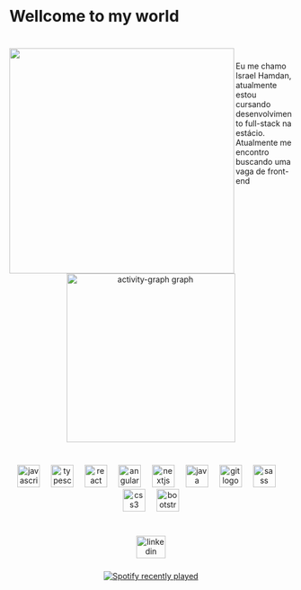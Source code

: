 <br clear="both">

<h1 align="left">Wellcome to my world</h1>

###

<br clear="both">

<img align="left" height="400" src="https://github.com/IsraelHamdan.png"  />

###

<p align="left">Eu me chamo Israel Hamdan, atualmente estou cursando desenvolvimento full-stack na estácio. <br>Atualmente me encontro buscando uma vaga de front-end</p>

###

<br clear="both">

<div align="center">
  <img src="https://github-readme-activity-graph.vercel.app/graph?username=IsraelHamdan&radius=16&theme=synthwave-84&area=true&order=5&bg_color=191825&color=E384FF&title_color=865DFF&line=52057B&area_color=892CDC&point=865DFF&hide_title=true&hide_border=true" height="300" alt="activity-graph graph"  />
</div>

###

<br clear="both">

<div align="center">
  <img src="https://cdn.simpleicons.org/javascript/F7DF1E" height="40" alt="javascript logo"  />
  <img width="12" />
  <img src="https://cdn.jsdelivr.net/gh/devicons/devicon/icons/typescript/typescript-original.svg" height="40" alt="typescript logo"  />
  <img width="12" />
  <img src="https://skillicons.dev/icons?i=react" height="40" alt="react logo"  />
  <img width="12" />
  <img src="https://skillicons.dev/icons?i=angular" height="40" alt="angularjs logo"  />
  <img width="12" />
  <img src="https://cdn.jsdelivr.net/gh/devicons/devicon/icons/nextjs/nextjs-original.svg" height="40" alt="nextjs logo"  />
  <img width="12" />
  <img src="https://cdn.jsdelivr.net/gh/devicons/devicon/icons/java/java-original.svg" height="40" alt="java logo"  />
  <img width="12" />
  <img src="https://cdn.jsdelivr.net/gh/devicons/devicon/icons/git/git-original.svg" height="40" alt="git logo"  />
  <img width="12" />
  <img src="https://cdn.jsdelivr.net/gh/devicons/devicon/icons/sass/sass-original.svg" height="40" alt="sass logo"  />
  <img width="12" />
  <img src="https://cdn.jsdelivr.net/gh/devicons/devicon/icons/css3/css3-original.svg" height="40" alt="css3 logo"  />
  <img width="12" />
  <img src="https://cdn.jsdelivr.net/gh/devicons/devicon/icons/bootstrap/bootstrap-original.svg" height="40" alt="bootstrap logo"  />
</div>

###

<br clear="both">

<div align="center">
  <a href="https://www.linkedin.com/in/israel-hamdan/" target="_blank">
    <img src="https://raw.githubusercontent.com/maurodesouza/profile-readme-generator/master/src/assets/icons/social/linkedin/default.svg" width="52" height="40" alt="linkedin logo"  />
  </a>
</div>

###

<div align="center">
  <a href="https://open.spotify.com/user/m3j9dqyv09igwp9l5tapgyi5m">
    <img src="https://spotify-recently-played-readme.vercel.app/api?user=m3j9dqyv09igwp9l5tapgyi5m&count=5&unique=false" alt="Spotify recently played"  />
  </a>
</div>

###
